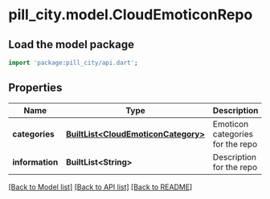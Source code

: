 # pill_city.model.CloudEmoticonRepo

## Load the model package
```dart
import 'package:pill_city/api.dart';
```

## Properties
Name | Type | Description | Notes
------------ | ------------- | ------------- | -------------
**categories** | [**BuiltList&lt;CloudEmoticonCategory&gt;**](CloudEmoticonCategory.md) | Emoticon categories for the repo | 
**information** | **BuiltList&lt;String&gt;** | Description for the repo | 

[[Back to Model list]](../README.md#documentation-for-models) [[Back to API list]](../README.md#documentation-for-api-endpoints) [[Back to README]](../README.md)



